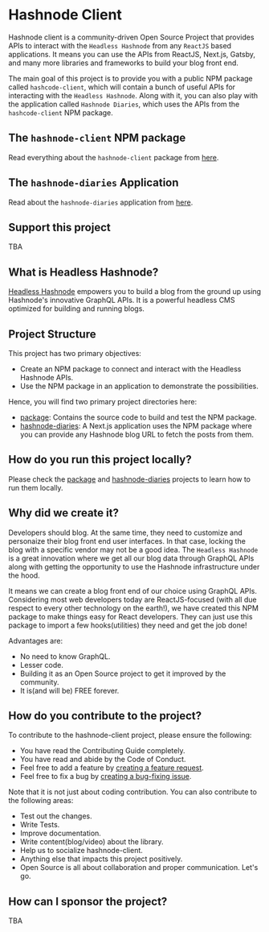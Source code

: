 # Hashnode Client

Hashnode client is a community-driven Open Source Project that provides APIs to interact with the `Headless Hashnode` from any `ReactJS` based applications. It means you can use the APIs from ReactJS, Next.js, Gatsby, and many more libraries and frameworks to build your blog front end.

The main goal of this project is to provide you with a public NPM package called `hashcode-client`, which will contain a bunch of useful APIs for interacting with the `Headless Hashnode`. Along with it, you can also play with the application called `Hashnode Diaries`, which uses the APIs from the `hashcode-client` NPM package.

## The `hashnode-client` NPM package
Read everything about the `hashnode-client` package from [here](./package/readme.md).

## The `hashnode-diaries` Application
Read about the `hashnode-diaries` application from [here](./hashnode-diaries/README.md).

## Support this project
TBA

## What is Headless Hashnode?
[Headless Hashnode](https://hashnode.com/headless) empowers you to build a blog from the ground up using Hashnode's innovative GraphQL APIs. It is a powerful headless CMS optimized for building and running blogs.

## Project Structure
This project has two primary objectives:
- Create an NPM package to connect and interact with the Headless Hashnode APIs.
- Use the NPM package in an application to demonstrate the possibilities.

Hence, you will find two primary project directories here:
- [package](./package/): Contains the source code to build and test the NPM package.
- [hashnode-diaries](./hashnode-diaries/): A Next.js application uses the NPM package where you can provide any Hashnode blog URL to fetch the posts from them.

## How do you run this project locally?
Please check the [package](./package/readme.md) and [hashnode-diaries](./hashnode-diaries/README.md) projects to learn how to run them locally.

## Why did we create it?
Developers should blog. At the same time, they need to customize and personaize their blog front end user interfaces. In that case, locking the blog with a specific vendor may not be a good idea. The `Headless Hashnode` is a great innovation where we get all our blog data through GraphQL APIs along with getting the opportunity to use the Hashnode infrastructure under the hood.

It means we can create a blog front end of our choice using GraphQL APIs. Considering most web developers today are ReactJS-focused (with all due respect to every other technology on the earth!), we have created this NPM package to make things easy for React developers. They can just use this package to import a few hooks(utilities) they need and get the job done!

Advantages are:
- No need to know GraphQL.
- Lesser code.
- Building it as an Open Source project to get it improved by the community.
- It is(and will be) FREE forever.

## How do you contribute to the project?
To contribute to the hashnode-client project, please ensure the following:

- You have read the Contributing Guide completely.
- You have read and abide by the Code of Conduct.
- Feel free to add a feature by [creating a feature request](https://github.com/CreoWis/hashnode-client/issues/new/choose).
- Feel free to fix a bug by [creating a bug-fixing issue](https://github.com/CreoWis/hashnode-client/issues/new/choose).

Note that it is not just about coding contribution. You can also contribute to the following areas:

- Test out the changes.
- Write Tests.
- Improve documentation.
- Write content(blog/video) about the library.
- Help us to socialize hashnode-client.
- Anything else that impacts this project positively.
- Open Source is all about collaboration and proper communication. Let's go.

## How can I sponsor the project?
TBA

